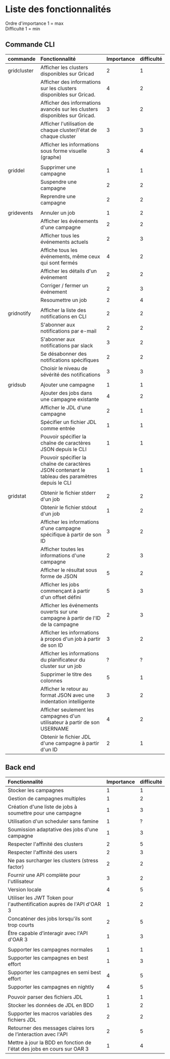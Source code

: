 # Liste des fonctionnalités

Ordre d'importance 1 = max \
Difficulté 1 = min

## Commande CLI

| commande    | Fonctionnalité                                                                                   | Importance | difficulté |
| :---------- | :----------------------------------------------------------------------------------------------- | :--------- | :--------- |
| gridcluster | Afficher les clusters disponibles sur Gricad                                                     | 2          | 1          |
|             | Afficher des informations sur les clusters disponibles sur Gricad.                               | 4          | 2          |
|             | Afficher des informations avancés sur les clusters disponibles sur Gricad.                       | 3          | 2          |
|             | Afficher l'utilisation de chaque cluster/l'état de chaque cluster                                | 3          | 3          |
|             | Afficher les informations sous forme visuelle (graphe)                                           | 3          | 4          |
|             |                                                                                                  |            |            |
| griddel     | Supprimer une campagne                                                                           | 1          | 1          |
|             | Suspendre une campagne                                                                           | 2          | 2          |
|             | Reprendre une campagne                                                                           | 2          | 2          |
|             |                                                                                                  |            |            |
| gridevents  | Annuler un job                                                                                   | 1          | 2          |
|             | Afficher les événements d'une campagne                                                           | 2          | 2          |
|             | Afficher tous les événements actuels                                                             | 2          | 3          |
|             | Affiche tous les événements, même ceux qui sont fermés                                           | 4          | 2          |
|             | Afficher les détails d'un événement                                                              | 2          | 2          |
|             | Corriger / fermer un événement                                                                   | 2          | 3          |
|             | Resoumettre un job                                                                               | 2          | 4          |
|             |                                                                                                  |            |            |
| gridnotify  | Afficher la liste des notifications en CLI                                                       | 2          | 2          |
|             | S'abonner aux notifications par e-mail                                                           | 2          | 2          |
|             | S'abonner aux notifications par slack                                                            | 3          | 2          |
|             | Se désabonner des notifications spécifiques                                                      | 2          | 2          |
|             | Choisir le niveau de sévérité des notifications                                                  | 3          | 3          |
|             |                                                                                                  |            |            |
| gridsub     | Ajouter une campagne                                                                             | 1          | 1          |
|             | Ajouter des jobs dans une campagne existante                                                     | 4          | 2          |
|             | Afficher le JDL d'une campagne                                                                   | 2          | 1          |
|             | Spécifier un fichier JDL comme entrée                                                            | 1          | 1          |
|             | Pouvoir spécifier la chaîne de caractères JSON depuis le CLI                                     | 1          | 1          |
|             | Pouvoir spécifier la chaîne de caractères JSON contenant le tableau des paramètres depuis le CLI | 1          | 1          |
|             |                                                                                                  |            |            |
| gridstat    | Obtenir le fichier stderr d'un job                                                               | 2          | 2          |
|             | Obtenir le fichier stdout d'un job                                                               | 1          | 2          |
|             | Afficher les informations d'une campagne spécifique à partir de son ID                           | 3          | 2          |
|             | Afficher toutes les informations d'une campagne                                                  | 2          | 3          |
|             | Afficher le résultat sous forme de JSON                                                          | 5          | 2          |
|             | Afficher les jobs commençant à partir d'un offset défini                                         | 5          | 3          |
|             | Afficher les événements ouverts sur une campagne à partir de l'ID de la campagne                 | 2          | 3          |
|             | Afficher les informations à propos d'un job à partir de son ID                                   | 3          | 2          |
|             | Afficher les informations du planificateur du cluster sur un job                                 | ?          | ?          |
|             | Supprimer le titre des colonnes                                                                  | 5          | 1          |
|             | Afficher le retour au format JSON avec une indentation intelligente                              | 3          | 2          |
|             | Afficher seulement les campagnes d'un utilisateur à partir de son USERNAME                       | 4          | 2          |
|             | Obtenir le fichier JDL d'une campagne à partir d'un ID                                           | 2          | 1          |

## Back end

| Fonctionnalité                                                         | Importance | difficulté |
| :--------------------------------------------------------------------- | :--------- | :--------- |
| Stocker les campagnes                                                  | 1          | 1          |
| Gestion de campagnes multiples                                         | 1          | 2          |
| Création d'une liste de jobs à soumettre pour une campagne             | 1          | 3          |
| Utilisation d'un scheduler sans famine                                 | 1          | ?          |
| Soumission adaptative des jobs d'une campagne                          | 1          | 3          |
| Respecter l'affinité des clusters                                      | 2          | 5          |
| Respecter l'affinité des users                                         | 2          | 3          |
| Ne pas surcharger les clusters (stress factor)                         | 2          | 2          |
| Fournir une API complète pour l'utilisateur                            | 3          | 2          |
| Version locale                                                         | 4          | 5          |
| Utiliser les JWT Token pour l'authentification auprès de l'API d'OAR 3 | 1          | 2          |
| Concaténer des jobs lorsqu'ils sont trop courts                        | 2          | 5          |
| Être capable d’interagir avec l'API d'OAR 3                            | 1          | 3          |
|                                                                        |            |            |
| Supporter les campagnes normales                                       | 1          | 1          |
| Supporter les campagnes en best effort                                 | 1          | 3          |
| Supporter les campagnes en semi best effort                            | 4          | 5          |
| Supporter les campagnes en nightly                                     | 4          | 5          |
|                                                                        |            |            |
| Pouvoir parser des fichiers JDL                                        | 1          | 1          |
| Stocker les données de JDL en BDD                                      | 1          | 2          |
| Supporter les macros variables des fichiers JDL                        | 2          | 2          |
| Retourner des messages claires lors de l’interaction avec l'API        | 2          | 5          |
| Mettre à jour la BDD en fonction de l'état des jobs en cours sur OAR 3 | 1          | 4          |
